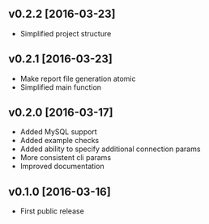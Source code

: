 ## v0.2.2 [2016-03-23]

- Simplified project structure

## v0.2.1 [2016-03-23]

- Make report file generation atomic
- Simplified main function

## v0.2.0 [2016-03-17]

- Added MySQL support
- Added example checks
- Added ability to specify additional connection params
- More consistent cli params
- Improved documentation

## v0.1.0 [2016-03-16]

- First public release

